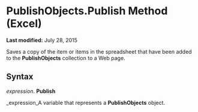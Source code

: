 
# PublishObjects.Publish Method (Excel)

 **Last modified:** July 28, 2015

Saves a copy of the item or items in the spreadsheet that have been added to the  **PublishObjects** collection to a Web page.

## Syntax

 _expression_. **Publish**

 _expression_A variable that represents a  **PublishObjects** object.

